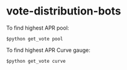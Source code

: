 # vote-distribution-bots

To find highest APR pool:

`$python get_vote pool`

To find highest APR Curve gauge:

`$python get_vote curve`
